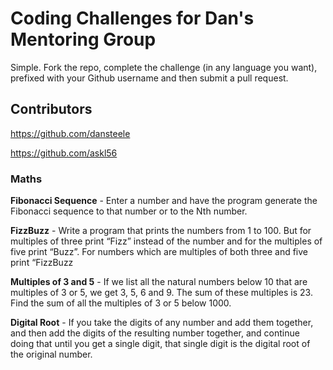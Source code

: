 # Coding Challenges for Dan's Mentoring Group

Simple. Fork the repo, complete the challenge (in any language you want), prefixed with your Github username and then submit a pull request. 

## Contributors

https://github.com/dansteele

https://github.com/askl56

### Maths

**Fibonacci Sequence** - Enter a number and have the program generate the Fibonacci sequence to that number or to the Nth number.

**FizzBuzz** - Write a program that prints the numbers from 1 to 100. But for multiples of three print “Fizz” instead of the number and for the multiples of five print “Buzz”. For numbers which are multiples of both three and five print “FizzBuzz

**Multiples of 3 and 5** - If we list all the natural numbers below 10 that are multiples of 3 or 5, we get 3, 5, 6 and 9. The sum of these multiples is 23. Find the sum of all the multiples of 3 or 5 below 1000.

**Digital Root** - If you take the digits of any number and add them together, and then add the digits of the resulting number together, and continue doing that until you get a single digit, that single digit is the digital root of the original number.
